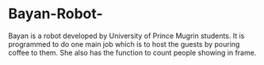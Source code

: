 # Bayan-Robot-
Bayan is a robot developed by University of Prince Mugrin students. It is programmed to do one main job which is to host the guests by pouring coffee to them. She also has the function to count people showing in frame.

